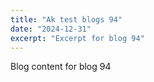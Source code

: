 ```yaml
---
title: "Ak test blogs 94"
date: "2024-12-31"
excerpt: "Excerpt for blog 94"
---
```


Blog content for blog 94